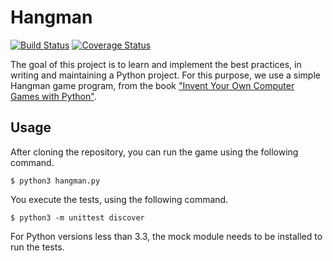 # Hangman

[![Build Status](https://travis-ci.org/Chennaipy/hangman.svg?branch=master)](https://travis-ci.org/Chennaipy/hangman)
[![Coverage Status](https://img.shields.io/coveralls/Chennaipy/hangman.svg)](https://coveralls.io/r/Chennaipy/hangman)

The goal of this project is to learn and implement the best practices,
in writing and maintaining a Python project. For this purpose, we use
a simple Hangman game program, from the book ["Invent Your Own
Computer Games with Python"](http://inventwithpython.com/chapters/).

## Usage

After cloning the repository, you can run the game using the following
command.

    $ python3 hangman.py

You execute the tests, using the following command.

    $ python3 -m unittest discover

For Python versions less than 3.3, the mock module needs to be
installed to run the tests.

